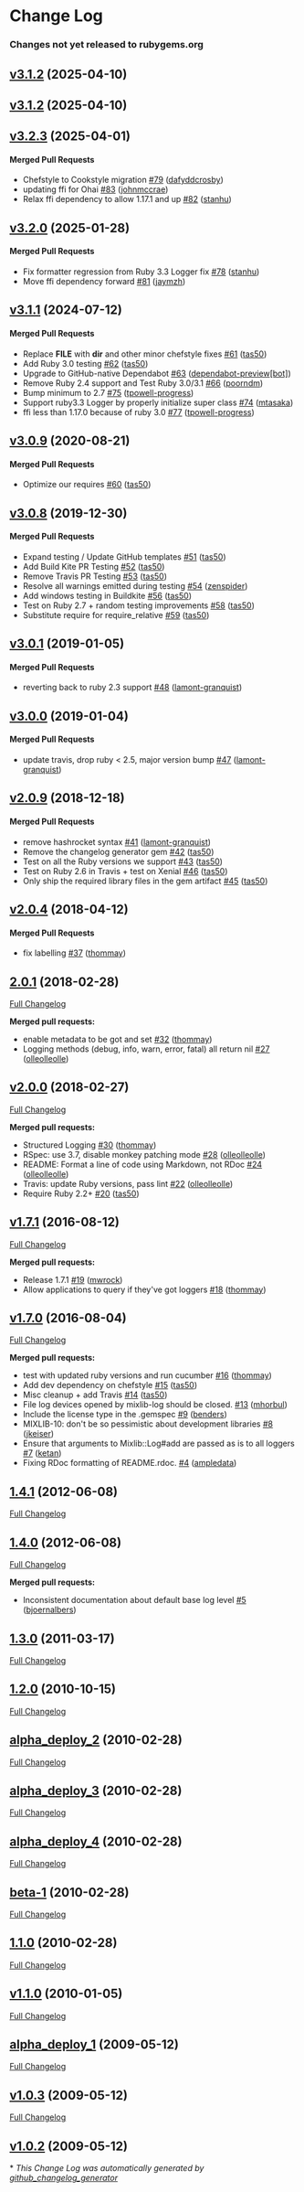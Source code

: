 # Change Log

<!-- latest_release -->
<!-- latest_release -->

<!-- release_rollup since=3.1.2 -->
### Changes not yet released to rubygems.org
<!-- release_rollup -->

<!-- latest_stable_release -->
## [v3.1.2](https://github.com/chef/mixlib-log/tree/v3.1.2) (2025-04-10)
<!-- latest_stable_release -->

## [v3.1.2](https://github.com/chef/mixlib-log/tree/v3.1.2) (2025-04-10)

## [v3.2.3](https://github.com/chef/mixlib-log/tree/v3.2.3) (2025-04-01)

#### Merged Pull Requests
- Chefstyle to Cookstyle migration [#79](https://github.com/chef/mixlib-log/pull/79) ([dafyddcrosby](https://github.com/dafyddcrosby))
- updating ffi for Ohai [#83](https://github.com/chef/mixlib-log/pull/83) ([johnmccrae](https://github.com/johnmccrae))
- Relax ffi dependency to allow 1.17.1 and up [#82](https://github.com/chef/mixlib-log/pull/82) ([stanhu](https://github.com/stanhu))

## [v3.2.0](https://github.com/chef/mixlib-log/tree/v3.2.0) (2025-01-28)

#### Merged Pull Requests
- Fix formatter regression from Ruby 3.3 Logger fix [#78](https://github.com/chef/mixlib-log/pull/78) ([stanhu](https://github.com/stanhu))
- Move ffi dependency forward [#81](https://github.com/chef/mixlib-log/pull/81) ([jaymzh](https://github.com/jaymzh))

## [v3.1.1](https://github.com/chef/mixlib-log/tree/v3.1.1) (2024-07-12)

#### Merged Pull Requests
- Replace __FILE__ with __dir__ and other minor chefstyle fixes [#61](https://github.com/chef/mixlib-log/pull/61) ([tas50](https://github.com/tas50))
- Add Ruby 3.0 testing [#62](https://github.com/chef/mixlib-log/pull/62) ([tas50](https://github.com/tas50))
- Upgrade to GitHub-native Dependabot [#63](https://github.com/chef/mixlib-log/pull/63) ([dependabot-preview[bot]](https://github.com/dependabot-preview[bot]))
- Remove  Ruby 2.4 support  and Test Ruby 3.0/3.1 [#66](https://github.com/chef/mixlib-log/pull/66) ([poorndm](https://github.com/poorndm))
- Bump minimum to 2.7 [#75](https://github.com/chef/mixlib-log/pull/75) ([tpowell-progress](https://github.com/tpowell-progress))
- Support ruby3.3 Logger by properly initialize super class [#74](https://github.com/chef/mixlib-log/pull/74) ([mtasaka](https://github.com/mtasaka))
- ffi less than 1.17.0 because of ruby 3.0 [#77](https://github.com/chef/mixlib-log/pull/77) ([tpowell-progress](https://github.com/tpowell-progress))

## [v3.0.9](https://github.com/chef/mixlib-log/tree/v3.0.9) (2020-08-21)

#### Merged Pull Requests
- Optimize our requires [#60](https://github.com/chef/mixlib-log/pull/60) ([tas50](https://github.com/tas50))

## [v3.0.8](https://github.com/chef/mixlib-log/tree/v3.0.8) (2019-12-30)

#### Merged Pull Requests
- Expand testing / Update GitHub templates [#51](https://github.com/chef/mixlib-log/pull/51) ([tas50](https://github.com/tas50))
- Add Build Kite PR Testing [#52](https://github.com/chef/mixlib-log/pull/52) ([tas50](https://github.com/tas50))
- Remove Travis PR Testing [#53](https://github.com/chef/mixlib-log/pull/53) ([tas50](https://github.com/tas50))
- Resolve all warnings emitted during testing [#54](https://github.com/chef/mixlib-log/pull/54) ([zenspider](https://github.com/zenspider))
- Add windows testing in Buildkite [#56](https://github.com/chef/mixlib-log/pull/56) ([tas50](https://github.com/tas50))
- Test on Ruby 2.7 + random testing improvements [#58](https://github.com/chef/mixlib-log/pull/58) ([tas50](https://github.com/tas50))
- Substitute require for require_relative [#59](https://github.com/chef/mixlib-log/pull/59) ([tas50](https://github.com/tas50))

## [v3.0.1](https://github.com/chef/mixlib-log/tree/v3.0.1) (2019-01-05)

#### Merged Pull Requests
- reverting back to ruby 2.3 support [#48](https://github.com/chef/mixlib-log/pull/48) ([lamont-granquist](https://github.com/lamont-granquist))

## [v3.0.0](https://github.com/chef/mixlib-log/tree/v3.0.0) (2019-01-04)

#### Merged Pull Requests
- update travis, drop ruby &lt; 2.5, major version bump [#47](https://github.com/chef/mixlib-log/pull/47) ([lamont-granquist](https://github.com/lamont-granquist))

## [v2.0.9](https://github.com/chef/mixlib-log/tree/v2.0.9) (2018-12-18)

#### Merged Pull Requests
- remove hashrocket syntax [#41](https://github.com/chef/mixlib-log/pull/41) ([lamont-granquist](https://github.com/lamont-granquist))
- Remove the changelog generator gem [#42](https://github.com/chef/mixlib-log/pull/42) ([tas50](https://github.com/tas50))
- Test on all the Ruby versions we support [#43](https://github.com/chef/mixlib-log/pull/43) ([tas50](https://github.com/tas50))
- Test on Ruby 2.6 in Travis + test on Xenial [#46](https://github.com/chef/mixlib-log/pull/46) ([tas50](https://github.com/tas50))
- Only ship the required library files in the gem artifact [#45](https://github.com/chef/mixlib-log/pull/45) ([tas50](https://github.com/tas50))

## [v2.0.4](https://github.com/chef/mixlib-log/tree/v2.0.4) (2018-04-12)

#### Merged Pull Requests
- fix labelling [#37](https://github.com/chef/mixlib-log/pull/37) ([thommay](https://github.com/thommay))

## [2.0.1](https://github.com/chef/mixlib-log/tree/2.0.1) (2018-02-28)
[Full Changelog](https://github.com/chef/mixlib-log/compare/v2.0.0...2.0.1)

**Merged pull requests:**

- enable metadata to be got and set [\#32](https://github.com/chef/mixlib-log/pull/32) ([thommay](https://github.com/thommay))
- Logging methods \(debug, info, warn, error, fatal\) all return nil [\#27](https://github.com/chef/mixlib-log/pull/27) ([olleolleolle](https://github.com/olleolleolle))

## [v2.0.0](https://github.com/chef/mixlib-log/tree/v2.0.0) (2018-02-27)
[Full Changelog](https://github.com/chef/mixlib-log/compare/v1.7.1...v2.0.0)

**Merged pull requests:**

- Structured Logging [\#30](https://github.com/chef/mixlib-log/pull/30) ([thommay](https://github.com/thommay))
- RSpec: use 3.7, disable monkey patching mode [\#28](https://github.com/chef/mixlib-log/pull/28) ([olleolleolle](https://github.com/olleolleolle))
- README: Format a line of code using Markdown, not RDoc [\#24](https://github.com/chef/mixlib-log/pull/24) ([olleolleolle](https://github.com/olleolleolle))
- Travis: update Ruby versions, pass lint [\#22](https://github.com/chef/mixlib-log/pull/22) ([olleolleolle](https://github.com/olleolleolle))
- Require Ruby 2.2+ [\#20](https://github.com/chef/mixlib-log/pull/20) ([tas50](https://github.com/tas50))

## [v1.7.1](https://github.com/chef/mixlib-log/tree/v1.7.1) (2016-08-12)
[Full Changelog](https://github.com/chef/mixlib-log/compare/v1.7.0...v1.7.1)

**Merged pull requests:**

- Release 1.7.1 [\#19](https://github.com/chef/mixlib-log/pull/19) ([mwrock](https://github.com/mwrock))
- Allow applications to query if they've got loggers [\#18](https://github.com/chef/mixlib-log/pull/18) ([thommay](https://github.com/thommay))

## [v1.7.0](https://github.com/chef/mixlib-log/tree/v1.7.0) (2016-08-04)
[Full Changelog](https://github.com/chef/mixlib-log/compare/1.4.1...v1.7.0)

**Merged pull requests:**

- test with updated ruby versions and run cucumber [\#16](https://github.com/chef/mixlib-log/pull/16) ([thommay](https://github.com/thommay))
- Add dev dependency on chefstyle [\#15](https://github.com/chef/mixlib-log/pull/15) ([tas50](https://github.com/tas50))
- Misc cleanup + add Travis [\#14](https://github.com/chef/mixlib-log/pull/14) ([tas50](https://github.com/tas50))
- File log devices opened by mixlib-log should be closed. [\#13](https://github.com/chef/mixlib-log/pull/13) ([mhorbul](https://github.com/mhorbul))
- Include the license type in the .gemspec [\#9](https://github.com/chef/mixlib-log/pull/9) ([benders](https://github.com/benders))
- MIXLIB-10: don't be so pessimistic about development libraries [\#8](https://github.com/chef/mixlib-log/pull/8) ([jkeiser](https://github.com/jkeiser))
- Ensure that arguments to Mixlib::Log\#add are passed as is to all loggers [\#7](https://github.com/chef/mixlib-log/pull/7) ([ketan](https://github.com/ketan))
- Fixing RDoc formatting of README.rdoc. [\#4](https://github.com/chef/mixlib-log/pull/4) ([ampledata](https://github.com/ampledata))

## [1.4.1](https://github.com/chef/mixlib-log/tree/1.4.1) (2012-06-08)
[Full Changelog](https://github.com/chef/mixlib-log/compare/1.4.0...1.4.1)

## [1.4.0](https://github.com/chef/mixlib-log/tree/1.4.0) (2012-06-08)
[Full Changelog](https://github.com/chef/mixlib-log/compare/1.3.0...1.4.0)

**Merged pull requests:**

- Inconsistent documentation about default base log level [\#5](https://github.com/chef/mixlib-log/pull/5) ([bjoernalbers](https://github.com/bjoernalbers))

## [1.3.0](https://github.com/chef/mixlib-log/tree/1.3.0) (2011-03-17)
[Full Changelog](https://github.com/chef/mixlib-log/compare/1.2.0...1.3.0)

## [1.2.0](https://github.com/chef/mixlib-log/tree/1.2.0) (2010-10-15)
[Full Changelog](https://github.com/chef/mixlib-log/compare/alpha_deploy_2...1.2.0)

## [alpha_deploy_2](https://github.com/chef/mixlib-log/tree/alpha_deploy_2) (2010-02-28)
[Full Changelog](https://github.com/chef/mixlib-log/compare/alpha_deploy_3...alpha_deploy_2)

## [alpha_deploy_3](https://github.com/chef/mixlib-log/tree/alpha_deploy_3) (2010-02-28)
[Full Changelog](https://github.com/chef/mixlib-log/compare/alpha_deploy_4...alpha_deploy_3)

## [alpha_deploy_4](https://github.com/chef/mixlib-log/tree/alpha_deploy_4) (2010-02-28)
[Full Changelog](https://github.com/chef/mixlib-log/compare/beta-1...alpha_deploy_4)

## [beta-1](https://github.com/chef/mixlib-log/tree/beta-1) (2010-02-28)
[Full Changelog](https://github.com/chef/mixlib-log/compare/1.1.0...beta-1)

## [1.1.0](https://github.com/chef/mixlib-log/tree/1.1.0) (2010-02-28)
[Full Changelog](https://github.com/chef/mixlib-log/compare/v1.1.0...1.1.0)

## [v1.1.0](https://github.com/chef/mixlib-log/tree/v1.1.0) (2010-01-05)
[Full Changelog](https://github.com/chef/mixlib-log/compare/alpha_deploy_1...v1.1.0)

## [alpha_deploy_1](https://github.com/chef/mixlib-log/tree/alpha_deploy_1) (2009-05-12)
[Full Changelog](https://github.com/chef/mixlib-log/compare/v1.0.3...alpha_deploy_1)

## [v1.0.3](https://github.com/chef/mixlib-log/tree/v1.0.3) (2009-05-12)
[Full Changelog](https://github.com/chef/mixlib-log/compare/v1.0.2...v1.0.3)

## [v1.0.2](https://github.com/chef/mixlib-log/tree/v1.0.2) (2009-05-12)


\* *This Change Log was automatically generated by [github_changelog_generator](https://github.com/skywinder/Github-Changelog-Generator)*